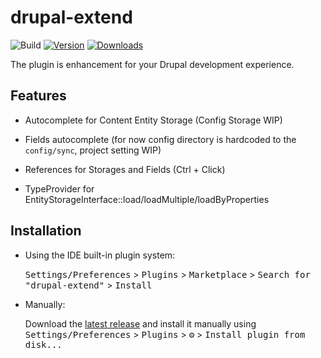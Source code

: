 # drupal-extend

![Build](https://github.com/nvelychenko/drupal-extend/workflows/Build/badge.svg)
[![Version](https://img.shields.io/jetbrains/plugin/v/23474-drupal-extend.svg)](https://plugins.jetbrains.com/plugin/23474-drupal-extend)
[![Downloads](https://img.shields.io/jetbrains/plugin/d/23474-drupal-extend.svg)](https://plugins.jetbrains.com/plugin/23474-drupal-extend)

The plugin is enhancement for your Drupal development experience.

## Features
* Autocomplete for Content Entity Storage (Config Storage WIP)

* Fields autocomplete (for now config directory is hardcoded to the `config/sync`, project setting WIP)

* References for Storages and Fields (Ctrl + Click)

* TypeProvider for EntityStorageInterface::load/loadMultiple/loadByProperties

## Installation

- Using the IDE built-in plugin system:
  
  <kbd>Settings/Preferences</kbd> > <kbd>Plugins</kbd> > <kbd>Marketplace</kbd> > <kbd>Search for "drupal-extend"</kbd> >
  <kbd>Install</kbd>
  
- Manually:

  Download the [latest release](https://github.com/nvelychenko/drupal-extend/releases/latest) and install it manually using
  <kbd>Settings/Preferences</kbd> > <kbd>Plugins</kbd> > <kbd>⚙️</kbd> > <kbd>Install plugin from disk...</kbd>
